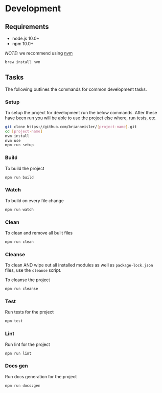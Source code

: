 # Development

## Requirements

* node.js 10.0+
* npm 10.0+

_NOTE:_ we recommend using [nvm](https://github.com/creationix/nvm)

```sh
brew install nvm
```

## Tasks
The following outlines the commands for common development tasks.

### Setup

To setup the project for development run the below commands. After these have been run you will be able to use the project else where, run tests, etc.

```sh
git clone https://github.com/brianneisler/[project-name].git
cd [project-name]
nvm install
nvm use
npm run setup
```

### Build

To build the project

```sh
npm run build
```


### Watch

To build on every file change

```sh
npm run watch
```


### Clean

To clean and remove all built files

```sh
npm run clean
```


### Cleanse

To clean AND wipe out all installed modules as well as `package-lock.json` files, use the `cleanse` script.

To cleanse the project

```sh
npm run cleanse
```


### Test

Run tests for the project

```sh
npm test
```


### Lint

Run lint for the project

```sh
npm run lint
```

### Docs gen

Run docs generation for the project

```sh
npm run docs:gen
```
